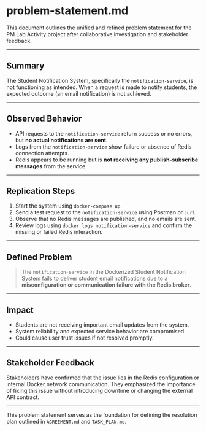 # problem-statement.md

This document outlines the unified and refined problem statement for the PM Lab Activity project after collaborative investigation and stakeholder feedback.

---

## Summary

The Student Notification System, specifically the `notification-service`, is not functioning as intended. When a request is made to notify students, the expected outcome (an email notification) is not achieved.

---

## Observed Behavior

- API requests to the `notification-service` return success or no errors, but **no actual notifications are sent**.
- Logs from the `notification-service` show failure or absence of Redis connection attempts.
- Redis appears to be running but is **not receiving any publish-subscribe messages** from the service.

---

## Replication Steps

1. Start the system using `docker-compose up`.
2. Send a test request to the `notification-service` using Postman or `curl`.
3. Observe that no Redis messages are published, and no emails are sent.
4. Review logs using `docker logs notification-service` and confirm the missing or failed Redis interaction.

---

## Defined Problem

> The `notification-service` in the Dockerized Student Notification System fails to deliver student email notifications due to a **misconfiguration or communication failure with the Redis broker**.

---

## Impact

- Students are not receiving important email updates from the system.
- System reliability and expected service behavior are compromised.
- Could cause user trust issues if not resolved promptly.

---

## Stakeholder Feedback

Stakeholders have confirmed that the issue lies in the Redis configuration or internal Docker network communication. They emphasized the importance of fixing this issue without introducing downtime or changing the external API contract.

---

This problem statement serves as the foundation for defining the resolution plan outlined in `AGREEMENT.md` and `TASK_PLAN.md`.
